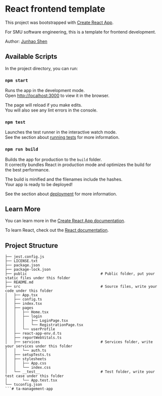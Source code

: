 # React frontend template
This project was bootstrapped with [Create React App](https://github.com/facebook/create-react-app).


For SMU software engineering, this is a template for frontend development.

Author: [Junhao Shen](junhaos@smu.edu)
## Available Scripts

In the project directory, you can run:

### `npm start`

Runs the app in the development mode.\
Open [http://localhost:3000](http://localhost:3000) to view it in the browser.

The page will reload if you make edits.\
You will also see any lint errors in the console.

### `npm test`

Launches the test runner in the interactive watch mode.\
See the section about [running tests](https://facebook.github.io/create-react-app/docs/running-tests) for more information.

### `npm run build`

Builds the app for production to the `build` folder.\
It correctly bundles React in production mode and optimizes the build for the best performance.

The build is minified and the filenames include the hashes.\
Your app is ready to be deployed!

See the section about [deployment](https://facebook.github.io/create-react-app/docs/deployment) for more information.

## Learn More

You can learn more in the [Create React App documentation](https://facebook.github.io/create-react-app/docs/getting-started).

To learn React, check out the [React documentation](https://reactjs.org/).


## Project Structure
```
├── jest.config.js
├── LICENSE.txt
├── package.json
├── package-lock.json
├── public                                  # Public folder, put your static files under this folder
├── README.md
├── src                                     # Source files, write your code under this folder
│   ├── App.tsx
│   ├── config.ts
│   ├── index.tsx
│   ├── pages
│   │   ├── Home.tsx
│   │   ├── login
│   │   │   ├── LoginPage.tsx
│   │   │   └── RegistrationPage.tsx
│   │   └── userProfile
│   ├── react-app-env.d.ts
│   ├── reportWebVitals.ts
│   ├── services                            # Services folder, write your services under this folder
│   │   └── auth.ts
│   ├── setupTests.ts
│   ├── stylesheets
│   │   ├── App.css
│   │   └── index.css
│   └── __test__                            # Test folder, write your test case under this folder
│       └── App.test.tsx
└── tsconfig.json
```# ta-management-app
